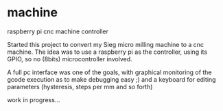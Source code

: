 # machine
raspberry pi cnc machine controller

Started this project to convert my Sieg micro milling machine 
to a cnc machine. The idea was to use a raspberry pi as 
the controller, using its GPIO, so no (8bits) microcontroller involved.

A full pc interface was one of the goals, with graphical monitoring 
of the gcode execution as to make debugging easy ;) and a keyboard
for editing parameters (hysteresis, steps per mm and so forth)

work in progress...


